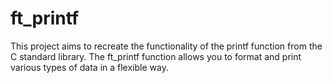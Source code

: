 # ft_printf
This project aims to recreate the functionality of the printf function from the C standard library. The ft_printf function allows you to format and print various types of data in a flexible way.
